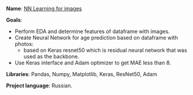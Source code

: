 **Name**: [NN Learning for images](https://github.com/Ivan-Bebeshko/Yandex_Practicum/blob/4863d736e2ff7d03fb251232886a4ab9330525b3/10_NN_for_images/10_%20neural_network_learning.ipynb)

**Goals**:
  - Perform EDA and determine features of dataframe with images.
  - Create Neural Network for age prediction based on dataframe with photos:
    - based on Keras resnet50 which is residual neural network that was used as the backbone.
  - Use Keras interface and Adam optimizer to get MAE less than 8.
  
**Libraries**: Pandas, Numpy, Matplotlib, Keras, ResNet50, Adam

**Project language**: Russian.
